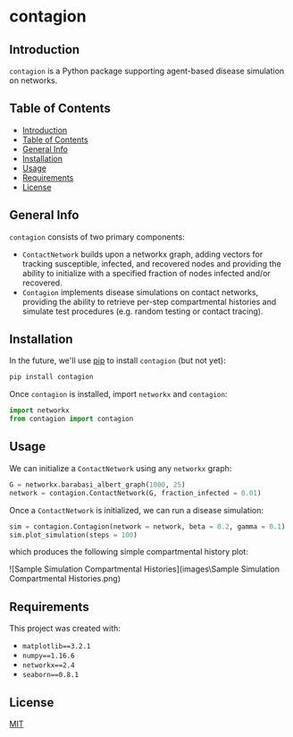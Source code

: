 # contagion

## Introduction
`contagion` is a Python package supporting agent-based disease simulation on networks.

## Table of Contents
* [Introduction](#introduction)
* [Table of Contents](#table-of-contents)
* [General Info](#general-info)
* [Installation](#installation)
* [Usage](#usage)
* [Requirements](#requirements)
* [License](#license)

## General Info
`contagion` consists of two primary components:
- `ContactNetwork` builds upon a networkx graph, adding vectors for tracking susceptible, infected, and recovered nodes and providing the ability to initialize with a specified fraction of nodes infected and/or recovered.
- `Contagion` implements disease simulations on contact networks, providing the ability to retrieve per-step compartmental histories and simulate test procedures (e.g. random testing or contact tracing).

## Installation
In the future, we'll use [pip](https://pip.pypa.io/en/stable/) to install `contagion` (but not yet):

```bash
pip install contagion
```

Once `contagion` is installed, import `networkx` and `contagion`:

```python
import networkx
from contagion import contagion
```

## Usage
We can initialize a `ContactNetwork` using any `networkx` graph:

```python
G = networkx.barabasi_albert_graph(1000, 25)
network = contagion.ContactNetwork(G, fraction_infected = 0.01)
```

Once a `ContactNetwork` is initialized, we can run a disease simulation:

```python
sim = contagion.Contagion(network = network, beta = 0.2, gamma = 0.1)
sim.plot_simulation(steps = 100)
```

which produces the following simple compartmental history plot:

![Sample Simulation Compartmental Histories](images\Sample Simulation Compartmental Histories.png)

## Requirements
This project was created with:
- `matplotlib==3.2.1`
- `numpy==1.16.6`
- `networkx==2.4`
- `seaborn==0.8.1`

## License
[MIT](https://choosealicense.com/licenses/mit/)
